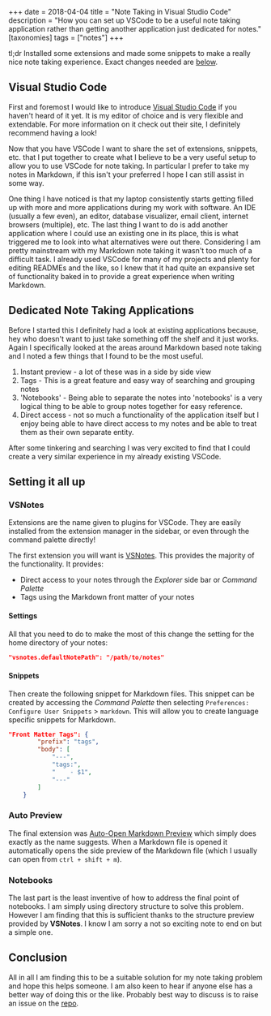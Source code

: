+++
date = 2018-04-04
title = "Note Taking in Visual Studio Code"
description = "How you can set up VSCode to be a useful note taking application rather than getting another application just dedicated for notes."
[taxonomies]
tags = ["notes"]
+++

tl;dr Installed some extensions and made some snippets to make a really nice
note taking experience. Exact changes needed are [below](#setting-it-all-up).

## Visual Studio Code

First and foremost I would like to introduce [Visual Studio Code] if you haven't
heard of it yet. It is my editor of choice and is very flexible and extendable.
For more information on it check out their site, I definitely recommend having a
look!

[Visual Studio Code]: https://code.visualstudio.com

Now that you have VSCode I want to share the set of extensions, snippets, etc.
that I put together to create what I believe to be a very useful setup to allow
you to use VSCode for note taking. In particular I prefer to take my notes in
Markdown, if this isn't your preferred I hope I can still assist in some way.

One thing I have noticed is that my laptop consistently starts getting filled up
with more and more applications during my work with software. An IDE (usually a
few even), an editor, database visualizer, email client, internet browsers
(multiple), etc. The last thing I want to do is add another application where I
could use an existing one in its place, this is what triggered me to look into
what alternatives were out there. Considering I am pretty mainstream with my
Markdown note taking it wasn't too much of a difficult task. I already used
VSCode for many of my projects and plenty for editing READMEs and the like, so I
knew that it had quite an expansive set of functionality baked in to provide a
great experience when writing Markdown.

## Dedicated Note Taking Applications

Before I started this I definitely had a look at existing applications because,
hey who doesn't want to just take something off the shelf and it just works.
Again I specifically looked at the areas around Markdown based note taking and I
noted a few things that I found to be the most useful.

1. Instant preview - a lot of these was in a side by side view
1. Tags - This is a great feature and easy way of searching and grouping notes
1. 'Notebooks' - Being able to separate the notes into 'notebooks' is a very
   logical thing to be able to group notes together for easy reference.
1. Direct access - not so much a functionality of the application itself but I
   enjoy being able to have direct access to my notes and be able to treat them
   as their own separate entity.

After some tinkering and searching I was very excited to find that I could
create a very similar experience in my already existing VSCode.

## Setting it all up

### VSNotes

Extensions are the name given to plugins for VSCode. They are easily installed
from the extension manager in the sidebar, or even through the command palette
directly!

The first extension you will want is [VSNotes]. This provides the majority of
the functionality. It provides:

- Direct access to your notes through the _Explorer_ side bar or _Command
  Palette_
- Tags using the Markdown front matter of your notes

#### Settings

All that you need to do to make the most of this change the setting for the home
directory of your notes:

```json
"vsnotes.defaultNotePath": "/path/to/notes"
```

#### Snippets

Then create the following snippet for Markdown files. This snippet can be
created by accessing the _Command Palette_ then selecting `Preferences:
Configure User Snippets` > `markdown`. This will allow you to create language
specific snippets for Markdown.

```json
"Front Matter Tags": {
		"prefix": "tags",
		"body": [
			"---",
			"tags:",
			"    - $1",
			"---"
		]
	}
```

### Auto Preview

The final extension was [Auto-Open Markdown Preview][auto-preview] which simply
does exactly as the name suggests. When a Markdown file is opened it
automatically opens the side preview of the Markdown file (which I usually can
open from `ctrl + shift + m`).

### Notebooks

The last part is the least inventive of how to address the final point of
notebooks. I am simply using directory structure to solve this problem. However
I am finding that this is sufficient thanks to the structure preview provided by
**VSNotes**. I know I am sorry a not so exciting note to end on but a simple
one.

[VSNotes]: https://marketplace.visualstudio.com/items?itemName=patricklee.vsnotes
[auto-preview]: https://marketplace.visualstudio.com/items?itemName=hnw.vscode-auto-open-markdown-preview

## Conclusion

All in all I am finding this to be a suitable solution for my note taking
problem and hope this helps someone. I am also keen to hear if anyone else has a
better way of doing this or the like. Probably best way to discuss is to raise
an issue on the [repo](https://github.com/maccoda/maccoda.github.io/issues).
